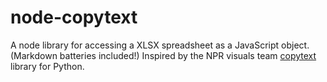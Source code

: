 # node-copytext

A node library for accessing a XLSX spreadsheet as a JavaScript object. (Markdown batteries included!) Inspired by the NPR visuals team [copytext](https://github.com/nprapps/copytext) library for Python.
